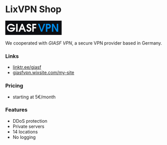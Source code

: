 # LixVPN Shop
![GIASF VPN Logo](giasf.png)

We cooperated with *GIASF VPN*, a secure VPN provider based in Germany.

### Links
- [linktr.ee/giasf](https://linktr.ee/giasf)
- [giasfvpn.wixsite.com/my-site](https://giasfvpn.wixsite.com/my-site)

### Pricing
- starting at 5€/month

### Features
- DDoS protection
- Private servers
- 14 locations
- No logging